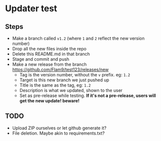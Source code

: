 # Updater test


## Steps

- Make a branch called `v1.2` (where `1` and `2` reflect the new version number)
- Drop all the new files inside the repo
- Delete this README.md in that branch
- Stage and commit and push
- Make a new release from the branch https://github.com/Flam9/test123/releases/new
  - Tag is the version number, without the `v` prefix. eg: `1.2`
  - Target is this new branch we just pushed up
  - Title is the same as the tag, eg: `1.2`
  - Description is what we updated, shown to the user
  - Set as pre-release while testing. **If it's not a pre-release, users will get the new update! beware!**





## TODO

- Upload ZIP ourselves or let github generate it?
- File deletion. Maybe akin to requirements.txt?
